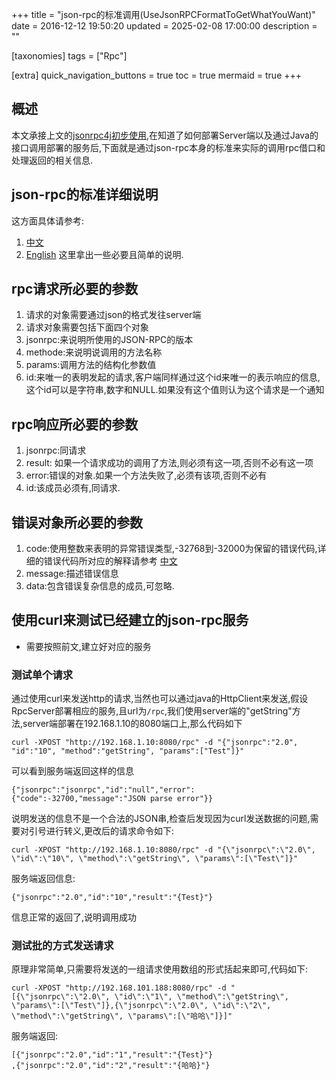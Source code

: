 +++
title = "json-rpc的标准调用(UseJsonRPCFormatToGetWhatYouWant)"
date = 2016-12-12 19:50:20
updated = 2025-02-08 17:00:00
description = ""

[taxonomies]
tags = ["Rpc"]

[extra]
quick_navigation_buttons = true
toc = true
mermaid = true
+++
## 概述
本文承接上文的[jsonrpc4j初步使用](http://littleji.com/2016/12/06/QuickStartForJsonrpc4j/),在知道了如何部署Server端以及通过Java的接口调用部署的服务后,下面就是通过json-rpc本身的标准来实际的调用rpc借口和处理返回的相关信息.

## json-rpc的标准详细说明
这方面具体请参考:
 1. [中文](http://wiki.geekdream.com/Specification/json-rpc_2.0.html)
 2. [English](http://www.json.org/)
这里拿出一些必要且简单的说明.

##  rpc请求所必要的参数
 1. 请求的对象需要通过json的格式发往server端
 2. 请求对象需要包括下面四个对象
  1. jsonrpc:来说明所使用的JSON-RPC的版本
  2. methode:来说明说调用的方法名称
  3. params:调用方法的结构化参数值
  4. id:来唯一的表明发起的请求,客户端同样通过这个id来唯一的表示响应的信息,这个id可以是字符串,数字和NULL.如果没有这个值则认为这个请求是一个通知

## rpc响应所必要的参数
 1. jsonrpc:同请求
 2. result: 如果一个请求成功的调用了方法,则必须有这一项,否则不必有这一项
 3. error:错误的对象.如果一个方法失败了,必须有该项,否则不必有
 4. id:该成员必须有,同请求.

## 错误对象所必要的参数
 1. code:使用整数来表明的异常错误类型,-32768到-32000为保留的错误代码,详细的错误代码所对应的解释请参考 [中文](http://wiki.geekdream.com/Specification/json-rpc_2.0.html)
 2. message:描述错误信息
 3. data:包含错误复杂信息的成员,可忽略.

## 使用curl来测试已经建立的json-rpc服务
* 需要按照前文,建立好对应的服务

### 测试单个请求
通过使用curl来发送http的请求,当然也可以通过java的HttpClient来发送,假设RpcServer部署相应的服务,且url为`/rpc`,我们使用server端的"getString"方法,server端部署在192.168.1.10的8080端口上,那么代码如下
```
curl -XPOST "http://192.168.1.10:8080/rpc" -d "{"jsonrpc":"2.0", "id":"10", "method":"getString", "params":["Test"]}"
```

可以看到服务端返回这样的信息
```
{"jsonrpc":"jsonrpc","id":"null","error":{"code":-32700,"message":"JSON parse error"}}
```

说明发送的信息不是一个合法的JSON串,检查后发现因为curl发送数据的问题,需要对引号进行转义,更改后的请求命令如下:
```
curl -XPOST "http://192.168.1.10:8080/rpc" -d "{\"jsonrpc\":\"2.0\", \"id\":\"10\", \"method\":\"getString\", \"params\":[\"Test\"]}"
```

服务端返回信息:
```
{"jsonrpc":"2.0","id":"10","result":"{Test}"}
```
信息正常的返回了,说明调用成功

### 测试批的方式发送请求
原理非常简单,只需要将发送的一组请求使用数组的形式括起来即可,代码如下:
```
curl -XPOST "http://192.168.101.188:8080/rpc" -d "[{\"jsonrpc\":\"2.0\", \"id\":\"1\", \"method\":\"getString\", \"params\":[\"Test\"]},{\"jsonrpc\":\"2.0\", \"id\":\"2\", \"method\":\"getString\", \"params\":[\"哈哈\"]}]"
```

服务端返回:
```
[{"jsonrpc":"2.0","id":"1","result":"{Test}"}
,{"jsonrpc":"2.0","id":"2","result":"{哈哈}"}
```

